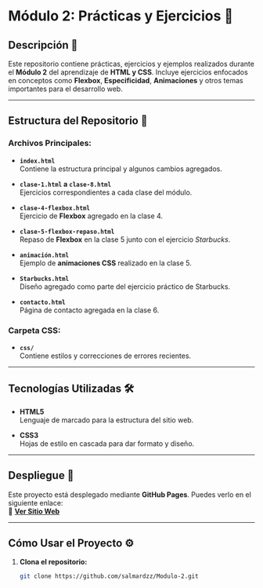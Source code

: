 # Módulo 2: Prácticas y Ejercicios 🚀

## Descripción 📄
Este repositorio contiene prácticas, ejercicios y ejemplos realizados durante el **Módulo 2** del aprendizaje de **HTML y CSS**. Incluye ejercicios enfocados en conceptos como **Flexbox**, **Especificidad**, **Animaciones** y otros temas importantes para el desarrollo web.

---

## Estructura del Repositorio 📁

### Archivos Principales:
- **`index.html`**  
  Contiene la estructura principal y algunos cambios agregados.

- **`clase-1.html` a `clase-8.html`**  
  Ejercicios correspondientes a cada clase del módulo.

- **`clase-4-flexbox.html`**  
  Ejercicio de **Flexbox** agregado en la clase 4.

- **`clase-5-flexbox-repaso.html`**  
  Repaso de **Flexbox** en la clase 5 junto con el ejercicio *Starbucks*.

- **`animación.html`**  
  Ejemplo de **animaciones CSS** realizado en la clase 5.

- **`Starbucks.html`**  
  Diseño agregado como parte del ejercicio práctico de Starbucks.

- **`contacto.html`**  
  Página de contacto agregada en la clase 6.

### Carpeta CSS:
- **`css/`**  
  Contiene estilos y correcciones de errores recientes.

---

## Tecnologías Utilizadas 🛠️
- **HTML5**  
  Lenguaje de marcado para la estructura del sitio web.

- **CSS3**  
  Hojas de estilo en cascada para dar formato y diseño.

---

## Despliegue 🚀
Este proyecto está desplegado mediante **GitHub Pages**. Puedes verlo en el siguiente enlace:  
🔗 [**Ver Sitio Web**](https://github.com/salmardzz/Modulo-2)

---

## Cómo Usar el Proyecto ⚙️
1. **Clona el repositorio:**  
   ```bash
   git clone https://github.com/salmardzz/Modulo-2.git
